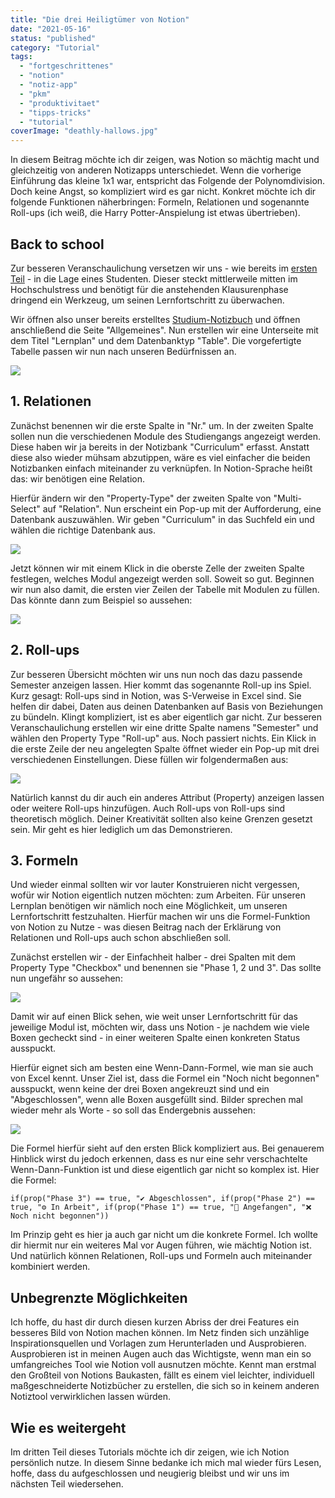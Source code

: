 ```yaml
---
title: "Die drei Heiligtümer von Notion"
date: "2021-05-16"
status: "published"
category: "Tutorial"
tags: 
  - "fortgeschrittenes"
  - "notion"
  - "notiz-app"
  - "pkm"
  - "produktivitaet"
  - "tipps-tricks"
  - "tutorial"
coverImage: "deathly-hallows.jpg"
---
```


In diesem Beitrag möchte ich dir zeigen, was Notion so mächtig macht und gleichzeitig von anderen Notizapps unterschiedet. Wenn die vorherige Einführung das kleine 1x1 war, entspricht das Folgende der Polynomdivision. Doch keine Angst, so kompliziert wird es gar nicht. Konkret möchte ich dir folgende Funktionen näherbringen: Formeln, Relationen und sogenannte Roll-ups (ich weiß, die Harry Potter-Anspielung ist etwas übertrieben).

<!--more-->

## Back to school

Zur besseren Veranschaulichung versetzen wir uns - wie bereits im [ersten Teil](https://www.fabi-online.de/notion-1x1/) - in die Lage eines Studenten. Dieser steckt mittlerweile mitten im Hochschulstress und benötigt für die anstehenden Klausurenphase dringend ein Werkzeug, um seinen Lernfortschritt zu überwachen.

Wir öffnen also unser bereits erstelltes [Studium-Notizbuch](https://www.notion.so/Studium-b0a433b6a5b34f58a95535ed0aacd6ab) und öffnen anschließend die Seite "Allgemeines". Nun erstellen wir eine Unterseite mit dem Titel "Lernplan" und dem Datenbanktyp "Table". Die vorgefertigte Tabelle passen wir nun nach unseren Bedürfnissen an.

![](/img/blog/notion-advanced-01.png)

## 1\. Relationen

Zunächst benennen wir die erste Spalte in "Nr." um. In der zweiten Spalte sollen nun die verschiedenen Module des Studiengangs angezeigt werden. Diese haben wir ja bereits in der Notizbank "Curriculum" erfasst. Anstatt diese also wieder mühsam abzutippen, wäre es viel einfacher die beiden Notizbanken einfach miteinander zu verknüpfen. In Notion-Sprache heißt das: wir benötigen eine Relation.

Hierfür ändern wir den "Property-Type" der zweiten Spalte von "Multi-Select" auf "Relation". Nun erscheint ein Pop-up mit der Aufforderung, eine Datenbank auszuwählen. Wir geben "Curriculum" in das Suchfeld ein und wählen die richtige Datenbank aus.

![](/img/blog/notion-advanced-02.png)

Jetzt können wir mit einem Klick in die oberste Zelle der zweiten Spalte festlegen, welches Modul angezeigt werden soll. Soweit so gut. Beginnen wir nun also damit, die ersten vier Zeilen der Tabelle mit Modulen zu füllen. Das könnte dann zum Beispiel so aussehen:

![](/img/blog/notion-advanced-03.png)

## 2\. Roll-ups

Zur besseren Übersicht möchten wir uns nun noch das dazu passende Semester anzeigen lassen. Hier kommt das sogenannte Roll-up ins Spiel. Kurz gesagt: Roll-ups sind in Notion, was S-Verweise in Excel sind. Sie helfen dir dabei, Daten aus deinen Datenbanken auf Basis von Beziehungen zu bündeln. Klingt kompliziert, ist es aber eigentlich gar nicht. Zur besseren Veranschaulichung erstellen wir eine dritte Spalte namens "Semester" und wählen den Property Type "Roll-up" aus. Noch passiert nichts. Ein Klick in die erste Zeile der neu angelegten Spalte öffnet wieder ein Pop-up mit drei verschiedenen Einstellungen. Diese füllen wir folgendermaßen aus:

![](/img/blog/notion-advanced-04.jpg)

Natürlich kannst du dir auch ein anderes Attribut (Property) anzeigen lassen oder weitere Roll-ups hinzufügen. Auch Roll-ups von Roll-ups sind theoretisch möglich. Deiner Kreativität sollten also keine Grenzen gesetzt sein. Mir geht es hier lediglich um das Demonstrieren.

## 3\. Formeln

Und wieder einmal sollten wir vor lauter Konstruieren nicht vergessen, wofür wir Notion eigentlich nutzen möchten: zum Arbeiten. Für unseren Lernplan benötigen wir nämlich noch eine Möglichkeit, um unseren Lernfortschritt festzuhalten. Hierfür machen wir uns die Formel-Funktion von Notion zu Nutze - was diesen Beitrag nach der Erklärung von Relationen und Roll-ups auch schon abschließen soll.

Zunächst erstellen wir - der Einfachheit halber - drei Spalten mit dem Property Type "Checkbox" und benennen sie "Phase 1, 2 und 3". Das sollte nun ungefähr so aussehen:

![](/img/blog/notion-advanced-05.png)

Damit wir auf einen Blick sehen, wie weit unser Lernfortschritt für das jeweilige Modul ist, möchten wir, dass uns Notion - je nachdem wie viele Boxen gecheckt sind - in einer weiteren Spalte einen konkreten Status ausspuckt.

Hierfür eignet sich am besten eine Wenn-Dann-Formel, wie man sie auch von Excel kennt. Unser Ziel ist, dass die Formel ein "Noch nicht begonnen" ausspuckt, wenn keine der drei Boxen angekreuzt sind und ein "Abgeschlossen", wenn alle Boxen ausgefüllt sind. Bilder sprechen mal wieder mehr als Worte - so soll das Endergebnis aussehen:

![](/img/blog/notion-advanced-06.png)

Die Formel hierfür sieht auf den ersten Blick kompliziert aus. Bei genauerem Hinblick wirst du jedoch erkennen, dass es nur eine sehr verschachtelte Wenn-Dann-Funktion ist und diese eigentlich gar nicht so komplex ist. Hier die Formel:

```
if(prop("Phase 3") == true, "✔ Abgeschlossen", if(prop("Phase 2") == true, "⚙ In Arbeit", if(prop("Phase 1") == true, "💬 Angefangen", "❌ Noch nicht begonnen"))
```

Im Prinzip geht es hier ja auch gar nicht um die konkrete Formel. Ich wollte dir hiermit nur ein weiteres Mal vor Augen führen, wie mächtig Notion ist. Und natürlich können Relationen, Roll-ups und Formeln auch miteinander kombiniert werden.

## Unbegrenzte Möglichkeiten

Ich hoffe, du hast dir durch diesen kurzen Abriss der drei Features ein besseres Bild von Notion machen können. Im Netz finden sich unzählige Inspirationsquellen und Vorlagen zum Herunterladen und Ausprobieren. Ausprobieren ist in meinen Augen auch das Wichtigste, wenn man ein so umfangreiches Tool wie Notion voll ausnutzen möchte. Kennt man erstmal den Großteil von Notions Baukasten, fällt es einem viel leichter, individuell maßgeschneiderte Notizbücher zu erstellen, die sich so in keinem anderen Notiztool verwirklichen lassen würden.

## Wie es weitergeht

Im dritten Teil dieses Tutorials möchte ich dir zeigen, wie ich Notion persönlich nutze. In diesem Sinne bedanke ich mich mal wieder fürs Lesen, hoffe, dass du aufgeschlossen und neugierig bleibst und wir uns im nächsten Teil wiedersehen.
